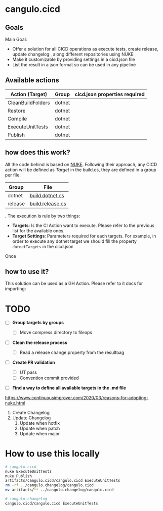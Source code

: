 # cangulo.cicd

## Goals

Main Goal:
* Offer a solution for all CICD operations as execute tests, create release, update changelog , along different repositories using NUKE
* Make it customizable  by providing settings in a cicd.json file
* List the result in a json format so can be used in any pipeline


## Available actions

| Action (Target)   | Group  | cicd.json properties required |
| ----------------- | ------ | ----------------------------- |
| CleanBuildFolders | dotnet |                               |
| Restore           | dotnet |                               |
| Compile           | dotnet |                               |
| ExecuteUnitTests  | dotnet |                               |
| Publish           | dotnet |                               |

## how does this work?

All the code behind is based on [NUKE](https://nuke.build). Following their approach, any CICD action will be defined as _Target_ in the build.cs, they are defined in a group per file:


| Group   | File                                                  |
| ------- | ----------------------------------------------------- |
| dotnet  | [build.dotnet.cs](src/cangulo.cicd/build.dotnet.cs)   |
| release | [build.release.cs](src/cangulo.cicd/build.release.cs) |

.  The execution is rule by two things:

* **Targets**: Is the CI Action want to execute. Please refer to the previous list for the available ones.
* **Target Settings**: Parameters required for each targets. For example, in order to execute any dotnet target we should fill the property `dotnetTargets` in the cicd.json

Once 

## how to use it?

This solution can be used as a GH Action. Please refer to it docs for importing:


# TODO

- [ ] **Group targets by groups** 
  - [ ] Move compress directory to fileops
- [ ] **Clean the release process** 
  - [ ] Read a release change property from the resultbag
- [ ] **Create PR validation**
  - [ ] UT pass
  - [ ] Convention commit provided
- [ ] **Find a way to define all available targets in the .md file**


https://www.continuousimprover.com/2020/03/reasons-for-adopting-nuke.html

1. Create Changelog
2. Update Changelog 
   1. Update when hotfix
   2. Update when patch
   3. Update when major


# How to use this locally

```bash
# cangulo.cicd
nuke ExecuteUnitTests
nuke Publish
artifacts/cangulo.cicd/cangulo.cicd ExecuteUnitTests
rm -rf ../cangulo.changelog/cangulo.cicd
mv artifacts/** ../cangulo.changelog/cangulo.cicd

# cangulo.changelog
cangulo.cicd/cangulo.cicd ExecuteUnitTests  
```